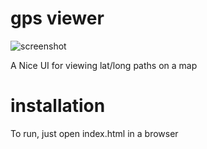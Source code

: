 # gps viewer

![screenshot](http://i.imgur.com/h8KIvcP.png)

A Nice UI for viewing lat/long paths on a map

# installation
To run, just open index.html in a browser
